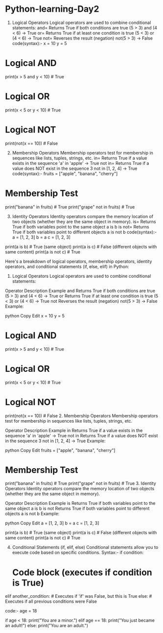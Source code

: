 # Python-learning-Day2

1. Logical Operators
Logical operators are used to combine conditional statements:
and=	Returns True if both conditions are true	(5 > 3) and (4 < 6) -> True
or=	Returns True if at least one condition is true	(5 < 3) or (4 < 6) -> True
not=	Reverses the result (negation)	not(5 > 3) -> False
code(syntax):-
x = 10
y = 5

# Logical AND
print(x > 5 and y < 10)  # True

# Logical OR
print(x < 5 or y < 10)   # True

# Logical NOT
print(not(x == 10))      # False

2. Membership Operators
Membership operators test for membership in sequences like lists, tuples, strings, etc.
in=	Returns True if a value exists in the sequence	'a' in 'apple' -> True
not in=	Returns True if a value does NOT exist in the sequence	3 not in [1, 2, 4] -> True
code(syntax):-
fruits = ["apple", "banana", "cherry"]

# Membership Test
print("banana" in fruits)      # True
print("grape" not in fruits)   # True

3. Identity Operators
Identity operators compare the memory location of two objects (whether they are the same object in memory).
is=	Returns True if both variables point to the same object	a is b
is not=	Returns True if both variables point to different objects	a is not b
code(syntax):-
a = [1, 2, 3]
b = a
c = [1, 2, 3]

print(a is b)       # True (same object)
print(a is c)       # False (different objects with same content)
print(a is not c)   # True


Here's a breakdown of logical operators, membership operators, identity operators, and conditional statements (if, else, elif) in Python:

1. Logical Operators
Logical operators are used to combine conditional statements:

Operator	Description	Example
and	Returns True if both conditions are true	(5 > 3) and (4 < 6) → True
or	Returns True if at least one condition is true	(5 < 3) or (4 < 6) → True
not	Reverses the result (negation)	not(5 > 3) → False
Example:

python
Copy
Edit
x = 10
y = 5

# Logical AND
print(x > 5 and y < 10)  # True

# Logical OR
print(x < 5 or y < 10)   # True

# Logical NOT
print(not(x == 10))      # False
2. Membership Operators
Membership operators test for membership in sequences like lists, tuples, strings, etc.

Operator	Description	Example
in	Returns True if a value exists in the sequence	'a' in 'apple' → True
not in	Returns True if a value does NOT exist in the sequence	3 not in [1, 2, 4] → True
Example:

python
Copy
Edit
fruits = ["apple", "banana", "cherry"]

# Membership Test
print("banana" in fruits)      # True
print("grape" not in fruits)   # True
3. Identity Operators
Identity operators compare the memory location of two objects (whether they are the same object in memory).

Operator	Description	Example
is	Returns True if both variables point to the same object	a is b
is not	Returns True if both variables point to different objects	a is not b
Example:

python
Copy
Edit
a = [1, 2, 3]
b = a
c = [1, 2, 3]

print(a is b)       # True (same object)
print(a is c)       # False (different objects with same content)
print(a is not c)   # True

4. Conditional Statements (if, elif, else)
Conditional statements allow you to execute code based on specific conditions.
Syntax:-
if condition:
    # Code block (executes if condition is True)
elif another_condition:
    # Executes if 'if' was False, but this is True
else:
    # Executes if all previous conditions were False

code:-
age = 18

if age < 18:
    print("You are a minor.")
elif age == 18:
    print("You just became an adult!")
else:
    print("You are an adult.")


